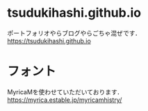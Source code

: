 # tsudukihashi.github.io
ポートフォリオやらブログやらごちゃ混ぜです．
https://tsudukihashi.github.io

# フォント
MyricaMを使わせていただいております．
https://myrica.estable.jp/myricamhistry/

